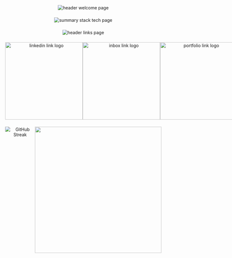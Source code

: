 <div align="center">
  <img src="https://iili.io/JujIx8G.png" alt="header welcome page" />
</div>

###

<div align="center">
  <img  src="https://iili.io/JujI7M7.png" alt="summary stack tech page"  />
</div>

###

<div align="center">
  <img src="https://iili.io/Juj51jf.png" alt="header links page"  />
</div>

###

 <div style="display: flex;" align="center">
       <a href="https://www.linkedin.com/in/matiassiocordich/" target="_blank"style="text-decoration:none">
         <img src="https://iili.io/JujYosR.png" alt="linkedin link logo" width="250px"/>
       </a>
   <a href="mailto:m.scordich@gmail.com" target="_blank" style="text-decoration:none">
         <img src="https://iili.io/Jujlyp1.png" alt="inbox link logo" width="250px"/>
       </a>
   <a href="/" target="_blank" style="text-decoration:none">
         <img src="https://iili.io/Juj0HTF.png" alt="portfolio link logo" width="250px"/>
       </a>
</div>

###

<div style="display: flex;" align=center>
   <img src="https://streak-stats.demolab.com?user=MatiasCordich&theme=dark&hide_border=true&card_width=432&background=040D12&fire=5C8374&ring=183D3D&currStreakLabel=93B1A6&sideNums=93B1A6&dates=EBEBEB&currStreakNum=93B1A6&sideLabels=93B1A6&stroke=93B1A6" alt="GitHub Streak" />
  <img src="https://github-readme-stats.vercel.app/api?username=MatiasCordich&show_icons=true&bg_color=040D12&text_color=93B1A6&icon_color=93B1A6&title_color=93B1A6&hide_border=true&count_private=true&rank_icon=github" width=408>
</div>
